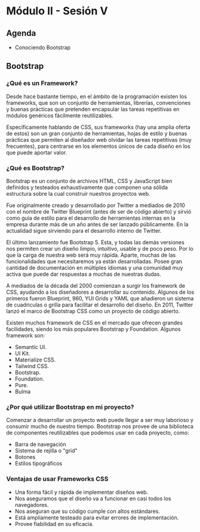 # Módulo II - Sesión V

## Agenda

- Conociendo Bootstrap

## Bootstrap

### ¿Qué es un Framework?

Desde hace bastante tiempo, en el ámbito de la programación existen los frameworks, que son un conjunto de herramientas, librerías, convenciones y buenas prácticas que pretenden encapsular las tareas repetitivas en módulos genéricos fácilmente reutilizables.

Específicamente hablando de CSS, sus frameworks (hay una amplia oferta de estos) son un gran conjunto de herramientas, hojas de estilo y buenas prácticas que permiten al diseñador web olvidar las tareas repetitivas (muy frecuentes), para centrarse en los elementos únicos de cada diseño en los que puede aportar valor.

### ¿Qué es Bootstrap?

Bootstrap es un conjunto de archivos HTML, CSS y JavaScript bien definidos y testeados exhaustivamente que componen una sólida estructura sobre la cual construir nuestros proyectos web.

Fue originalmente creado y desarrollado por Twitter a mediados de 2010 con el nombre de Twitter Blueprint (antes de ser de código abierto) y sirvió como guía de estilo para el desarrollo de herramientas internas en la empresa durante más de un año antes de ser lanzado públicamente. En la actualidad sigue sirviendo para el desarrollo interno de Twitter.

El último lanzamiento fue Bootstrap 5. Esta, y todas las demás versiones nos permiten crear un diseño limpio, intuitivo, usable y de poco peso. Por lo que la carga de nuestra web será muy rápida. Aparte, muchas de las funcionalidades que necesitaremos ya están desarrolladas. Posee gran cantidad de documentación en múltiples idiomas y una comunidad muy activa que puede dar respuestas a muchas de nuestras dudas.

A mediados de la década del 2000 comienzan a surgir los framework de CSS, ayudando a los diseñadores a desarrollar su contenido. Algunos de los primeros fueron Blueprint, 960, YUI Grids y YAML que añadieron un sistema de cuadriculas o grilla para facilitar el desarrollo del diseño. En 2011, Twitter lanzó el marco de Bootstrap CSS como un proyecto de código abierto.

Existen muchos framework de CSS en el mercado que ofrecen grandes facilidades, siendo los más populares Bootstrap y Foundation. Algunos framework son:

- Semantic UI.
- UI Kit.
- Materialize CSS.
- Tailwind CSS.
- Bootstrap.
- Foundation.
- Pure.
- Bulma

### ¿Por qué utilizar Bootstrap en mi proyecto?

Comenzar a desarrollar un proyecto web puede llegar a ser muy laborioso y consumir mucho de nuestro tiempo. Bootstrap nos provee de una biblioteca de componentes reutilizables que podemos usar en cada proyecto, como:

- Barra de navegación
- Sistema de rejilla o "grid"
- Botones
- Estilos tipográficos

### Ventajas de usar Frameworks CSS

- Una forma fácil y rápida de implementar diseños web.
- Nos aseguramos que el diseño va a funcionar en casi todos los navegadores.
- Nos aseguran que su código cumple con altos estándares.
- Está ampliamente testeado para evitar errores de implementación.
- Provee fiabilidad en su eficacia.
